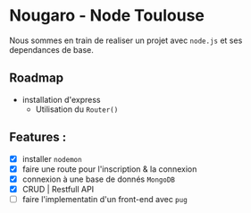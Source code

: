 
# Nougaro - Node Toulouse

Nous sommes en train de realiser un projet avec `node.js`
et ses dependances de base.
## Roadmap

- installation d'express
    - Utilisation du `Router()`




## Features :

- [x]  installer `nodemon`
- [x]  faire une route pour l'inscription & la connexion 
- [x]  connexion à une base de donnés `MongoDB`
- [x]  CRUD | Restfull API
- [ ]   faire l'implementatin d'un front-end avec `pug`
